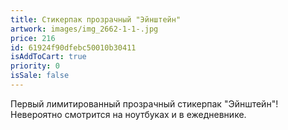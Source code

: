 ```yaml
---
title: Стикерпак прозрачный "Эйнштейн"
artwork: images/img_2662-1-1-.jpg
price: 216
id: 61924f90dfebc50010b30411
isAddToCart: true
priority: 0
isSale: false
---
```


Первый лимитированный прозрачный стикерпак "Эйнштейн"! Невероятно смотрится на ноутбуках и в ежедневнике.
